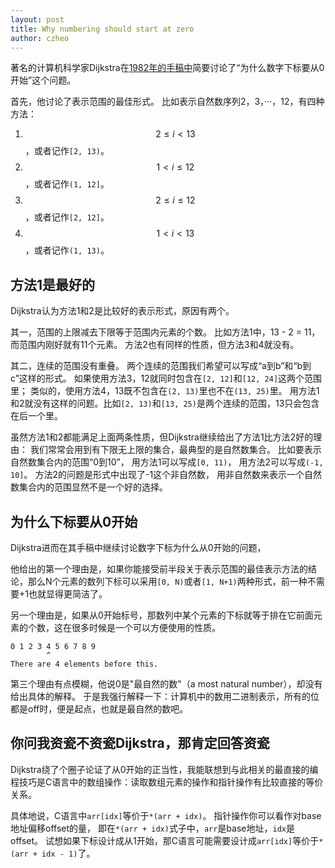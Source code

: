 ```yaml
---
layout: post
title: Why numbering should start at zero
author: czheo
---
```


著名的计算机科学家Dijkstra在[1982年的手稿中](https://www.cs.utexas.edu/users/EWD/transcriptions/EWD08xx/EWD831.html)简要讨论了“为什么数字下标要从0开始”这个问题。

首先，他讨论了表示范围的最佳形式。
比如表示自然数序列2，3，···，12，有四种方法：

1. $$2 \leq i \lt 13$$，或者记作`[2, 13)`。
2. $$1 \lt i \leq 12$$，或者记作`(1, 12]`。
3. $$2 \leq i \leq 12$$，或者记作`[2, 12]`。
4. $$1 \lt i \lt 13$$，或者记作`(1, 13)`。

## 方法1是最好的

Dijkstra认为方法1和2是比较好的表示形式，原因有两个。

其一，范围的上限减去下限等于范围内元素的个数。
比如方法1中，13 - 2 = 11，而范围内刚好就有11个元素。
方法2也有同样的性质，但方法3和4就没有。

其二，连续的范围没有重叠。
两个连续的范围我们希望可以写成“a到b”和“b到c”这样的形式。
如果使用方法3，12就同时包含在`[2, 12]`和`[12, 24]`这两个范围里；
类似的，使用方法4，13既不包含在`(2, 13)`里也不在`(13, 25)`里。
用方法1和2就没有这样的问题。比如`[2, 13)`和`[13, 25)`是两个连续的范围，13只会包含在后一个里。

虽然方法1和2都能满足上面两条性质，但Dijkstra继续给出了方法1比方法2好的理由：
我们常常会用到有下限无上限的集合，最典型的是自然数集合。
比如要表示自然数集合内的范围“0到10”，
用方法1可以写成`[0, 11)`，
用方法2可以写成`(-1, 10]`。
方法2的问题是形式中出现了-1这个非自然数，
用非自然数来表示一个自然数集合内的范围显然不是一个好的选择。

## 为什么下标要从0开始

Dijkstra进而在其手稿中继续讨论数字下标为什么从0开始的问题，

他给出的第一个理由是，如果你能接受前半段关于表示范围的最佳表示方法的结论，那么N个元素的数列下标可以采用`[0, N)`或者`[1, N+1)`两种形式，前一种不需要+1也就显得更简洁了。

另一个理由是，如果从0开始标号，那数列中某个元素的下标就等于排在它前面元素的个数，这在很多时候是一个可以方便使用的性质。

~~~
0 1 2 3 4 5 6 7 8 9
        ^
There are 4 elements before this.        
~~~

第三个理由有点模糊，他说0是"最自然的数"（a most natural number），却没有给出具体的解释。
于是我强行解释一下：计算机中的数用二进制表示，所有的位都是off时，便是起点，也就是最自然的数吧。

## 你问我资瓷不资瓷Dijkstra，那肯定回答资瓷

Dijkstra绕了个圈子论证了从0开始的正当性，我能联想到与此相关的最直接的编程技巧是C语言中的数组操作：读取数组元素的操作和指针操作有比较直接的等价关系。

具体地说，C语言中`arr[idx]`等价于`*(arr + idx)`。
指针操作你可以看作对base地址偏移offset的量，
即在`*(arr + idx)`式子中，`arr`是base地址，`idx`是offset。
试想如果下标设计成从1开始，那C语言可能需要设计成`arr[idx]`等价于`*(arr + idx - 1)`了。